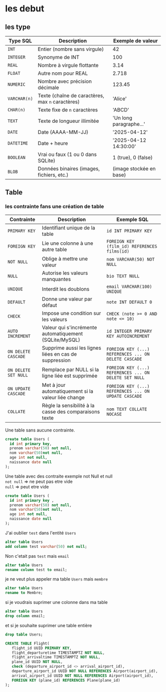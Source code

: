 # les debut

## les type
| Type SQL         | Description                                      | Exemple de valeur             |
|------------------|-------------------------------------------------|------------------------------|
| `INT`            | Entier (nombre sans virgule)                    | 42                            |
| `INTEGER`        | Synonyme de INT                                 | 100                           |
| `REAL`           | Nombre à virgule flottante                      | 3.14                          |
| `FLOAT`          | Autre nom pour REAL                             | 2.718                         |
| `NUMERIC`        | Nombre avec précision décimale                  | 123.45                        |
| `VARCHAR(n)`     | Texte (chaîne de caractères, max `n` caractères)| 'Alice'                       |
| `CHAR(n)`        | Texte fixe de `n` caractères                    | 'ABCD'                        |
| `TEXT`           | Texte de longueur illimitée                     | 'Un long paragraphe...'       |
| `DATE`           | Date (AAAA-MM-JJ)                               | '2025-04-12'                  |
| `DATETIME`       | Date + heure                                    | '2025-04-12 14:30:00'         |
| `BOOLEAN`        | Vrai ou faux (1 ou 0 dans SQLite)               | 1 (true), 0 (false)           |
| `BLOB`           | Données binaires (images, fichiers, etc.)       | (image stockée en base)       |


## Table

### les contrainte fans une création de table
|  Contrainte     | Description                                                | Exemple SQL                                          |
|-------------------------|------------------------------------------------------------|------------------------------------------------------|
| `PRIMARY KEY`           | Identifiant unique de la table                             | `id INT PRIMARY KEY`                                 |
| `FOREIGN KEY`           | Lie une colonne à une autre table                          | `FOREIGN KEY (film_id) REFERENCES films(id)`         |
| `NOT NULL`              | Oblige à mettre une valeur                                 | `nom VARCHAR(50) NOT NULL`                           |
| `NULL`                  | Autorise les valeurs manquantes                            | `bio TEXT NULL`                                      |
| `UNIQUE`                | Interdit les doublons                                      | `email VARCHAR(100) UNIQUE`                          |
| `DEFAULT`               | Donne une valeur par défaut                                | `note INT DEFAULT 0`                                 |
| `CHECK`                 | Impose une condition sur les valeurs                       | `CHECK (note >= 0 AND note <= 10)`                   |
| `AUTO INCREMENT`        | Valeur qui s'incrémente automatiquement (SQLite/MySQL)     | `id INTEGER PRIMARY KEY AUTOINCREMENT`               |
| `ON DELETE CASCADE`     | Supprime aussi les lignes liées en cas de suppression      | `FOREIGN KEY (...) REFERENCES ... ON DELETE CASCADE` |
| `ON DELETE SET NULL`    | Remplace par NULL si la ligne liée est supprimée           | `FOREIGN KEY (...) REFERENCES ... ON DELETE SET NULL`|
| `ON UPDATE CASCADE`     | Met à jour automatiquement si la valeur liée change        | `FOREIGN KEY (...) REFERENCES ... ON UPDATE CASCADE` |
| `COLLATE`               | Règle la sensibilité à la casse des comparaisons texte     | `nom TEXT COLLATE NOCASE`                            |

Une table sans aucune contrainte.
```sql
create table Users (
  id int primary key,
  prenom varchar(50) not null,
  nom varchar(50)not null,
  age int not null,
  naissance date null
);
```
Une table avec des contraite exemple not Null et null <br>
``not null`` => ne peut pas etre vide <br>
``null`` => peut etre vide 

```sql
create table Users (
  id int primary key ,
  prenom varchar(50) not null,
  nom varchar(50)not null,
  age int not null,
  naissance date null
);
```
J'ai oublier ``test`` dans l'entité ``Users``

```sql
alter table Users 
add column test varchar(50) not null;
```
Non c'etait pas ``test`` mais ``email``

```sql
alter table Users
rename column test to email;
```
je ne veut plus appeler ma table ``Users`` mais ``membre``

```sql
alter table Users
rename to Membre;
```

si je voudrais suprimer une colonne dans ma table

```sql 
alter table Users 
drop column email;
```

et si je souhaite suprimer une table entière 

```sql 
drop table Users;
```

```sql
CREATE TABLE Flight(
   flight_id UUID PRIMARY KEY,
   flight_departuretime TIMESTAMPTZ NOT NULL,
   flight_arrivaltime TIMESTAMPTZ NOT NULL,
   plane_id UUID NOT NULL,
   check (departure_airport_id <> arrival_airport_id),
   departure_airport_id UUID NOT NULL REFERENCES Airport(airport_id),
   arrival_airport_id UUID NOT NULL REFERENCES Airport(airport_id),
   FOREIGN KEY (plane_id) REFERENCES Plane(plane_id)
);
```

